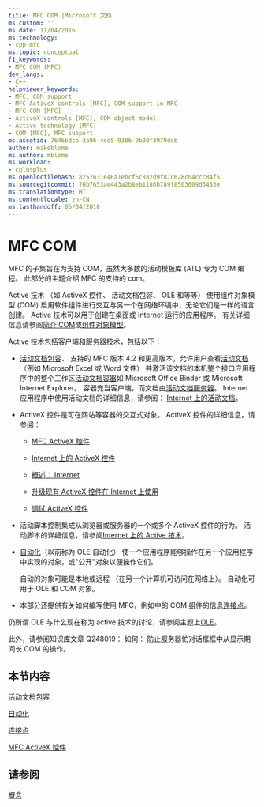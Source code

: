 ```yaml
---
title: MFC COM |Microsoft 文档
ms.custom: ''
ms.date: 11/04/2016
ms.technology:
- cpp-mfc
ms.topic: conceptual
f1_keywords:
- MFC COM (MFC)
dev_langs:
- C++
helpviewer_keywords:
- MFC, COM support
- MFC ActiveX controls [MFC], COM support in MFC
- MFC COM [MFC]
- ActiveX controls [MFC], COM object model
- Active technology [MFC]
- COM [MFC], MFC support
ms.assetid: 7646bdcb-3a06-4ed5-9386-9b00f3979dcb
author: mikeblome
ms.author: mblome
ms.workload:
- cplusplus
ms.openlocfilehash: 8257631e46a1ebcf5c882d9f87c628c04ccc84f5
ms.sourcegitcommit: 76b7653ae443a2b8eb1186b789f8503609d6453e
ms.translationtype: MT
ms.contentlocale: zh-CN
ms.lasthandoff: 05/04/2018
---
```

# <a name="mfc-com"></a>MFC COM
MFC 的子集旨在为支持 COM，虽然大多数的活动模板库 (ATL) 专为 COM 编程。 此部分的主题介绍 MFC 的支持的 com。  
  
 Active 技术 （如 ActiveX 控件、 活动文档包容、 OLE 和等等） 使用组件对象模型 (COM) 启用软件组件进行交互与另一个在网络环境中，无论它们是一样的语言创建。 Active 技术可以用于创建在桌面或 Internet 运行的应用程序。 有关详细信息请参阅[简介 COM](../atl/introduction-to-com.md)或[组件对象模型](http://msdn.microsoft.com/library/windows/desktop/ms694363)。  
  
 Active 技术包括客户端和服务器技术，包括以下：  
  
-   [活动文档包容](../mfc/active-document-containment.md)、 支持的 MFC 版本 4.2 和更高版本，允许用户查看[活动文档](../mfc/active-documents.md)（例如 Microsoft Excel 或 Word 文件） 并激活该文档的本机整个接口应用程序中的整个工作区[活动文档容器](../mfc/active-document-containers.md)如 Microsoft Office Binder 或 Microsoft Internet Explorer。 容器充当客户端，而文档由[活动文档服务器](../mfc/active-document-servers.md)。 Internet 应用程序中使用活动文档的详细信息，请参阅： [Internet 上的活动文档](../mfc/active-documents-on-the-internet.md)。  
  
-   ActiveX 控件是可在网站等容器的交互式对象。 ActiveX 控件的详细信息，请参阅：  
  
    -   [MFC ActiveX 控件](../mfc/mfc-activex-controls.md)  
  
    -   [Internet 上的 ActiveX 控件](../mfc/activex-controls-on-the-internet.md)  
  
    -   [概述： Internet](../mfc/mfc-internet-programming-basics.md)  
  
    -   [升级现有 ActiveX 控件在 Internet 上使用](../mfc/upgrading-an-existing-activex-control.md)  
  
    -   [调试 ActiveX 控件](/visualstudio/debugger/how-to-debug-an-activex-control)  
  
-   活动脚本控制集成从浏览器或服务器的一个或多个 ActiveX 控件的行为。 活动脚本的详细信息，请参阅[Internet 上的 Active 技术](../mfc/active-technology-on-the-internet.md)。  
  
-   [自动化](../mfc/automation.md)（以前称为 OLE 自动化） 使一个应用程序能够操作在另一个应用程序中实现的对象，或"公开"对象以便操作它们。  
  
     自动的对象可能是本地或远程 （在另一个计算机可访问在网络上）。 自动化可用于 OLE 和 COM 对象。  
  
-   本部分还提供有关如何编写使用 MFC，例如中的 COM 组件的信息[连接点](../mfc/connection-points.md)。  
  
 仍所谓 OLE 与什么现在称为 active 技术的讨论，请参阅主题上[OLE](../mfc/ole-in-mfc.md)。  
  
 此外，请参阅知识库文章 Q248019： 如何： 防止服务器忙对话框框中从显示期间长 COM 的操作。  
  
## <a name="in-this-section"></a>本节内容  
 [活动文档包容](../mfc/active-document-containment.md)  
  
 [自动化](../mfc/automation.md)  
  
 [连接点](../mfc/connection-points.md)  
  
 [MFC ActiveX 控件](../mfc/mfc-activex-controls.md)  
  
## <a name="see-also"></a>请参阅  
 [概念](../mfc/mfc-concepts.md)

